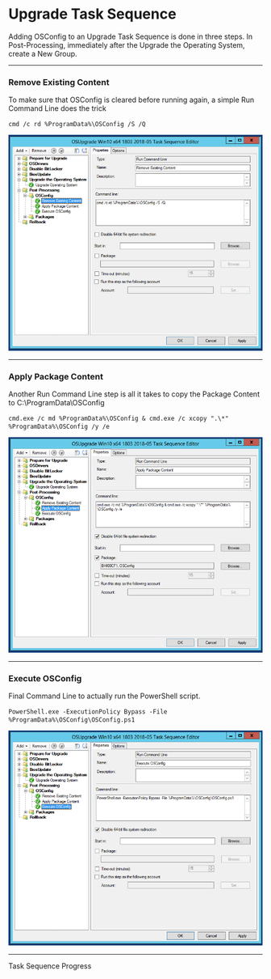 # Upgrade Task Sequence

Adding OSConfig to an Upgrade Task Sequence is done in three steps.  In Post-Processing, immediately after the Upgrade the Operating System, create a New Group.

---

### Remove Existing Content

To make sure that OSConfig is cleared before running again, a simple Run Command Line does the trick

```
cmd /c rd %ProgramData%\OSConfig /S /Q
```

![](/assets/2018-05-31_10-03-31.png)

---

### Apply Package Content

Another Run Command Line step is all it takes to copy the Package Content to C:\ProgramData\OSConfig

```
cmd.exe /c md %ProgramData%\OSConfig & cmd.exe /c xcopy ".\*" %ProgramData%\OSConfig /y /e
```

![](/assets/2018-05-31_10-04-01.png)

---

### Execute OSConfig

Final Command Line to actually run the PowerShell script.

```
PowerShell.exe -ExecutionPolicy Bypass -File %ProgramData%\OSConfig\OSConfig.ps1
```

![](/assets/2018-05-31_10-04-29.png)

---

Task Sequence Progress







